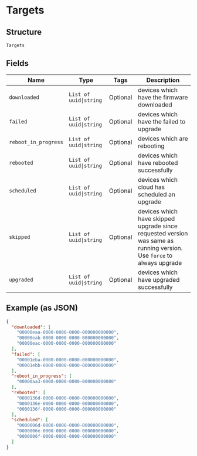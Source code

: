 
# Targets

## Structure

`Targets`

## Fields

| Name | Type | Tags | Description |
|  --- | --- | --- | --- |
| `downloaded` | `List of uuid\|string` | Optional | devices which have the firmware downloaded |
| `failed` | `List of uuid\|string` | Optional | devices which have the failed to upgrade |
| `reboot_in_progress` | `List of uuid\|string` | Optional | devices which are rebooting |
| `rebooted` | `List of uuid\|string` | Optional | devices which have rebooted successfully |
| `scheduled` | `List of uuid\|string` | Optional | devices which cloud has scheduled an upgrade |
| `skipped` | `List of uuid\|string` | Optional | devices which have skipped upgrade since requested version was same as running version. Use `force` to always upgrade |
| `upgraded` | `List of uuid\|string` | Optional | devices which have upgraded successfully |

## Example (as JSON)

```json
{
  "downloaded": [
    "00000eaa-0000-0000-0000-000000000000",
    "00000eab-0000-0000-0000-000000000000",
    "00000eac-0000-0000-0000-000000000000"
  ],
  "failed": [
    "00001eba-0000-0000-0000-000000000000",
    "00001ebb-0000-0000-0000-000000000000"
  ],
  "reboot_in_progress": [
    "00000aa3-0000-0000-0000-000000000000"
  ],
  "rebooted": [
    "0000136d-0000-0000-0000-000000000000",
    "0000136e-0000-0000-0000-000000000000",
    "0000136f-0000-0000-0000-000000000000"
  ],
  "scheduled": [
    "0000006d-0000-0000-0000-000000000000",
    "0000006e-0000-0000-0000-000000000000",
    "0000006f-0000-0000-0000-000000000000"
  ]
}
```

